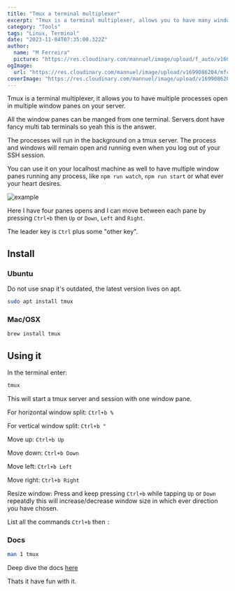 ```yaml
---
title: "Tmux a terminal multiplexer"
excerpt: "Tmux is a terminal multiplexer, allows you to have many windows panes in one terminal."
category: "Tools"
tags: "Linux, Terminal"
date: "2023-11-04T07:35:00.322Z"
author:
  name: "M Ferreira"
  picture: "https://res.cloudinary.com/mannuel/image/upload/f_auto/v1604067445/images/mee.jpg"
ogImage:
  url: "https://res.cloudinary.com/mannuel/image/upload/v1699086204/mfcom/tmux.png"
coverImage: "https://res.cloudinary.com/mannuel/image/upload/v1699086204/mfcom/tmux.png"
---
```


Tmux is a terminal multiplexer, it allows you to have multiple processes open in multiple window panes on your server.

All the window panes can be manged from one terminal. Servers dont have fancy multi tab terminals so yeah this is the answer.

The processes will run in the background on a tmux server. The process and windows will remain open and running even when you log out of your SSH session.

You can use it on your localhost machine as well to have multiple window panes running any process, like `npm run watch`, `npm run start` or what ever your heart desires.

![example](https://res.cloudinary.com/mannuel/image/upload/v1699087124/mfcom/tmux-example.png)

Here I have four panes opens and I can move between each pane by pressing `Ctrl+b` then `Up` or `Down`, `Left` and `Right`.

The leader key is `Ctrl` plus some "other key".

## Install

### Ubuntu

Do not use snap it's outdated, the latest version lives on apt.

```bash
sudo apt install tmux
```

### Mac/OSX

```bash
brew install tmux
```

## Using it

In the terminal enter:

```bash
tmux
```
This will start a tmux server and session with one window pane.

For horizontal window split: `Ctrl+b %`

For vertical window split: `Ctrl+b "`

Move up: `Ctrl+b Up`

Move down: `Ctrl+b Down`

Move left: `Ctrl+b Left`

Move right: `Ctrl+b Right`

Resize window: Press and keep pressing `Ctrl+b` while tapping `Up` or `Down` repeatdly this will increase/decrease window size in which ever direction you have chosen.

List all the commands `Ctrl+b` then `:`

### Docs

```bash
man 1 tmux
```

Deep dive the docs [here](https://github.com/tmux/tmux/wiki/Getting-Started)

Thats it have fun with it.
